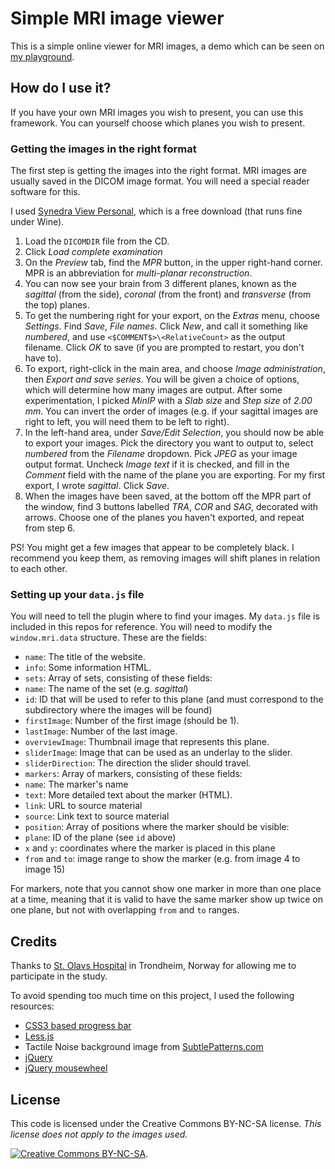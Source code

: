 # Simple MRI image viewer

This is a simple online viewer for MRI images, a demo which can be seen on [my playground][1].

## How do I use it?

If you have your own MRI images you wish to present, you can use this framework. You can yourself choose which planes you wish to present.

### Getting the images in the right format

The first step is getting the images into the right format. MRI images are usually saved in the DICOM image format. You will need a special reader software for this.

I used [Synedra View Personal][2], which is a free download (that runs fine under Wine). 

1.  Load the `DICOMDIR` file from the CD. 
2.  Click *Load complete examination*
3.  On the *Preview* tab, find the *MPR* button, in the upper right-hand corner. MPR is an abbreviation for *multi-planar reconstruction*.
4.  You can now see your brain from 3 different planes, known as the *sagittal* (from the side), *coronal* (from the front) and *transverse* (from the top) planes.
5.  To get the numbering right for your export, on the *Extras* menu, choose *Settings*.  Find *Save*, *File names*. Click *New*, and call it something like *numbered*, and use `<$COMMENT$>\<RelativeCount>` as the output filename. Click *OK* to save (if you are prompted to restart, you don't have to).
6.  To export, right-click in the main area, and choose *Image administration*, then *Export and save series*. You will be given a choice of options, which will determine how many images are output. After some experimentation, I picked *MinIP* with a *Slab size* and *Step size* of *2.00 mm*. You can invert the order of images (e.g. if your sagittal images are right to left, you will need them to be left to right).
7.  In the left-hand area, under *Save/Edit Selection*, you should now be able to export your images. Pick the directory you want to output to, select *numbered* from the *Filename* dropdown. Pick *JPEG* as your image output format. Uncheck *Image text* if it is checked, and fill in the *Comment* field with the name of the plane you are exporting. For my first export, I wrote *sagittal*. Click *Save*.
8.  When the images have been saved, at the bottom off the MPR part of the window, find 3 buttons labelled *TRA*, *COR* and *SAG*, decorated with arrows. Choose one of the planes you haven't exported, and repeat from step 6.
    
PS! You might get a few images that appear to be completely black. I recommend you keep them, as removing images will shift planes in relation to each other.

### Setting up your `data.js` file

You will need to tell the plugin where to find your images. My `data.js` file is included in this repos for reference. You will need to modify the `window.mri.data` structure. These are the fields:

* `name`: The title of the website.
* `info`: Some information HTML.
* `sets`: Array of sets, consisting of these fields:
 * `name`: The name of the set (e.g. *sagittal*)
 * `id`: ID that will be used to refer to this plane (and must correspond to the subdirectory where the images will be found)
 * `firstImage`: Number of the first image (should be 1).
 * `lastImage`: Number of the last image.
 * `overviewImage`: Thumbnail image that represents this plane.
 * `sliderImage`: Image that can be used as an underlay to the slider.
 * `sliderDirection`: The direction the slider should travel.
* `markers`: Array of markers, consisting of these fields:
 * `name`: The marker's name
 * `text`: More detailed text about the marker (HTML).
 * `link`: URL to source material
 * `source`: Link text to source material
 * `position`: Array of positions where the marker should be visible:
  * `plane`: ID of the plane (see `id` above)
  * `x` and `y`: coordinates where the marker is placed in this plane
  * `from` and `to`: image range to show the marker (e.g. from image 4 to image 15)

For markers, note that you cannot show one marker in more than one place at a time, meaning that it is valid to have the same marker show up twice on one plane, but not with overlapping `from` and `to` ranges.

## Credits

Thanks to [St. Olavs Hospital][7] in Trondheim, Norway for allowing me to participate in the study. 

To avoid spending too much time on this project, I used the following resources:

* [CSS3 based progress bar][3]
* [Less.js][4]
* Tactile Noise background image from [SubtlePatterns.com][5]
* [jQuery][6]
* [jQuery mousewheel][8]

## License

This code is licensed under the Creative Commons BY-NC-SA license. *This license does not apply to the images used.*

[<img src="http://i.creativecommons.org/l/by-nc-sa/3.0/80x15.png" alt="Creative Commons BY-NC-SA" />][9].

[1]: http://playground.rd.no/mri
[2]: http://download.synedra.com/index.php?language=english
[3]: http://css-tricks.com/css3-progress-bars/
[4]: http://lesscss.org/
[5]: http://subtlepatterns.com/
[6]: http://jquery.com
[7]: http://www.stolav.no/
[8]: http://brandonaaron.net/code/mousewheel/docs
[9]: http://creativecommons.org/licenses/by-nc-sa/3.0/